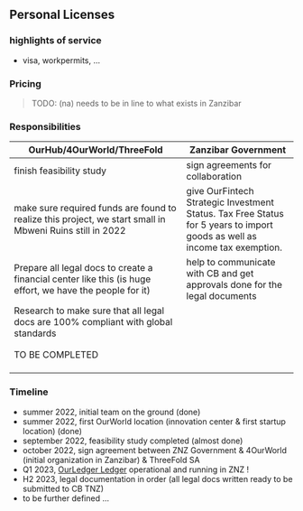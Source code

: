 

## Personal Licenses

### highlights of service

- visa, workpermits, ...

### Pricing

> TODO: (na) needs to be in line to what exists in Zanzibar 


### Responsibilities


| **OurHub/4OurWorld/ThreeFold**                                                                            | **Zanzibar Government**                                                                                                   |
|-----------------------------------------------------------------------------------------------------------|---------------------------------------------------------------------------------------------------------------------------|
| finish feasibility study                                                                                  | sign agreements for collaboration                                                                                         |
| make sure required funds are found to realize this project, we start small in Mbweni Ruins still in 2022  | give OurFintech Strategic Investment Status. Tax Free Status for 5 years to import goods as well as income tax exemption. |
| Prepare all legal docs to create a financial center like this (is huge effort, we have the people for it) | help to communicate with CB and get approvals done for the legal documents                                                |
| Research to make sure that all legal docs are 100% compliant with global standards                        |                                                                                                                           |
|                                                                                                           |                                                                                                                           |
|                                                                                                           |                                                                                                                           |
| TO BE COMPLETED                                                                                           |                                                                                                                           |
|                                                                                                           |                                                                                                                           |
|                                                                                                           |                                                                                                                           |
|                                                                                                           |                                                                                                                           |

### Timeline

- summer 2022, initial team on the ground (done)
- summer 2022, first OurWorld location (innovation center & first startup location) (done)
- september 2022, feasibility study completed (almost done)
- october 2022, sign agreement between ZNZ Government & 4OurWorld (initial organization in Zanzibar) & ThreeFold SA
- Q1 2023, [OurLedger Ledger](/ourinternet/ourledger/ourledger.md) operational and running in ZNZ !
- H2 2023, legal documentation in order (all legal docs written ready to be submitted to CB TNZ)
- to be further defined ...
